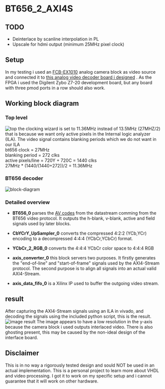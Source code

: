 # BT656_2_AXI4S

## TODO
- Deinterlace by scanline interpolation in PL
- Upscale for hdmi output (minimum 25MHz pixel clock)

## Setup
In my testing i used an [FCB-EX1010](https://www.image-sensing-solutions.eu/fcb_ex1010_p.html) analog camera block as video source and connected it to [this analog video decoder board i designed](https://github.com/dylanmsu/ADV7180_to_Pmod) . As the FPGA i used the Digilent Zybo Z7-20 development board, but any board with three pmod ports in a row should also work.

## Working block diagram
### Top level
![top](./img/Block-Diagram-Top.png)
the clocking wizard is set to 11.36MHz instead of 13.5MHz (27MHZ/2) that is because we want only active pixels in the Internal logic analyzer (ILA). The video signal contains blanking periods which we do not want in our ILA <br>
bt656 clock = 27MHz <br>
blanking period = 272 clks <br>
active pixels/line = 720Y + 720C = 1440 clks <br>
27MHz * (1440/(1440+272))/2 = 11.36MHz <br>


### BT656 decoder
![block-diagram](./img/Block-Diagram-BT656-V1.1.png)

### Detailed overview
- **BT656_0** parses the [AV codes](https://techdocs.altium.com/display/FPGA/ITU-R+BT.656+Protocol) from the datastream comming from the BT656 video protocol. It outputs the h-blank, v-blank, active and field signals used by later blocks.

- **CbYCrY_UpSampler_0** converts the compressed 4:2:2 (YCb,YCr) encoding to a decompressed 4:4:4 (YCbCr,YCbCr) format.

- **YCbCr_2_RGB_0** converts the 4:4:4 YCbCr color space to 4:4:4 RGB

- **axis_converter_0** this block servers two purposes. It firstly generates the "end-of-line" and "start-of-frame" signals used by the AXI4-Stream protocol. The second purpose is to align all signals into an actual valid AXI4-Stream. 

- **axis_data_fifo_0** is a Xilinx IP used to buffer the outgoing video stream.

## result
After capturing the AXI4-Stream signals using an ILA in vivado, and decoding the signals using the included python script, this is the result. 
![image result](./my.png)
The image appears to have a low resolution in the y-axis because the camera block i used outputs interlaced video. There is also ghosting present, this may be caused by the non-ideal design of the interface board.

## Disclaimer
This is in no way a rigorously tested design and sould NOT be used in an actual implementation. This is a personal project to learn more about VHDL and video processing. I got it to work on my specific setup and i cannot guarantee that it will work on other hardware.
